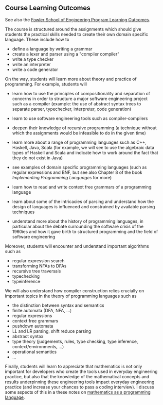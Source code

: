 ## Course Learning Outcomes

See also the [Fowler School of Engineering Program Learning Outcomes](https://docs.google.com/document/d/1OESCtPUolnWFV_qRFuRzNrzxmUtYr5H-dFaYVmPUKY0/edit?usp=sharing).

The course is structured around the assignments which should give students the practical skills needed to create their own domain specific language. These include how to 

- define a language by writing a grammar
- create a lexer and parser using a "compiler compiler"
- write a type checker  
- write an interpreter  
- write a code generator   

On the way, students will learn more about theory and practice of programming. For example, students will 

- learn how to use the principles of compositionality and separation of concerns in order to structure a major software engineering project such as a compiler (example: the use of abstract syntax trees to separate parser, typechecker, interpreter, code generation)

- learn to use software engineering tools such as compiler-compilers

- deepen their knowledge of recursive programming (a technique without which the assignments would be infeasible to do in the given time)

- learn more about a range of programming languages such as C++, Haskell, Java, Scala  (for example, we will see to use the algebraic data types of Haskell and Scala and indicate how to work around the fact that they do not exist in Java)

- see examples of domain specific programming languages (such as regular expressions and BNF, but see also Chapter 8 of the book *Implementing Programming Languages* for more) 

- learn how to read and write context free grammars of a programming language  

- learn about some of the intricacies of parsing and understand how the design of languages is influenced and constrained by available parsing techniques

- understand more about the history of programming languages, in particular about the debate surrounding the software crisis of the 1960ies and how it gave birth to structured programming and the field of software engineering  

Moreover, students will encounter and understand important algorithms such as 

- regular expression search
- transforming NFAs to DFAs
- recursive tree traversals 
- typechecking
- typeinference

We will also understand how compiler construction relies crucially on important topics in the theory of programming languages such as

- the distinction between syntax and semantics  
- finite automata (DFA, NFA, ...)  
- regular expressions  
- context free grammars  
- pushdown automata  
- LL and LR parsing, shift reduce parsing  
- abstract syntax
- type theory (judgements, rules, type checking, type inference, context/environments, ...)  
- operational semantics  
- ...

Finally, students will learn to appreciate that mathematics is not only important for developers who create the tools used in everyday engineering practice, but also that the knowledge of the mathematical concepts and results underpinning these engineering tools impact everyday engineering practice (and increase your chances to pass a coding interview). I discuss some aspects of this in a these notes on [mathematics as a programming language](https://hackmd.io/s/ByGLTvFDE).
